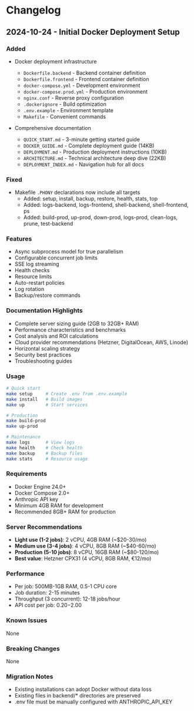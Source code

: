 # Changelog

## 2024-10-24 - Initial Docker Deployment Setup

### Added
- Docker deployment infrastructure
  - `Dockerfile.backend` - Backend container definition
  - `Dockerfile.frontend` - Frontend container definition
  - `docker-compose.yml` - Development environment
  - `docker-compose.prod.yml` - Production environment
  - `nginx.conf` - Reverse proxy configuration
  - `.dockerignore` - Build optimization
  - `.env.example` - Environment template
  - `Makefile` - Convenient commands

- Comprehensive documentation
  - `QUICK_START.md` - 3-minute getting started guide
  - `DOCKER_GUIDE.md` - Complete deployment guide (14KB)
  - `DEPLOYMENT.md` - Production deployment instructions (10KB)
  - `ARCHITECTURE.md` - Technical architecture deep dive (22KB)
  - `DEPLOYMENT_INDEX.md` - Navigation hub for all docs

### Fixed
- Makefile `.PHONY` declarations now include all targets
  - Added: setup, install, backup, restore, health, stats, top
  - Added: logs-backend, logs-frontend, shell-backend, shell-frontend, ps
  - Added: build-prod, up-prod, down-prod, logs-prod, clean-logs, prune, test-backend

### Features
- Async subprocess model for true parallelism
- Configurable concurrent job limits
- SSE log streaming
- Health checks
- Resource limits
- Auto-restart policies
- Log rotation
- Backup/restore commands

### Documentation Highlights
- Complete server sizing guide (2GB to 32GB+ RAM)
- Performance characteristics and benchmarks
- Cost analysis and ROI calculations
- Cloud provider recommendations (Hetzner, DigitalOcean, AWS, Linode)
- Horizontal scaling strategy
- Security best practices
- Troubleshooting guides

### Usage
```bash
# Quick start
make setup     # Create .env from .env.example
make install   # Build images
make up        # Start services

# Production
make build-prod
make up-prod

# Maintenance
make logs      # View logs
make health    # Check health
make backup    # Backup files
make stats     # Resource usage
```

### Requirements
- Docker Engine 24.0+
- Docker Compose 2.0+
- Anthropic API key
- Minimum 4GB RAM for development
- Recommended 8GB+ RAM for production

### Server Recommendations
- **Light use (1-2 jobs)**: 2 vCPU, 4GB RAM (~$20-30/mo)
- **Medium use (3-4 jobs)**: 4 vCPU, 8GB RAM (~$40-60/mo)
- **Production (5-10 jobs)**: 8 vCPU, 16GB RAM (~$80-120/mo)
- **Best value**: Hetzner CPX31 (4 vCPU, 8GB RAM, €12/mo)

### Performance
- Per job: 500MB-1GB RAM, 0.5-1 CPU core
- Job duration: 2-15 minutes
- Throughput (3 concurrent): 12-18 jobs/hour
- API cost per job: $0.20-$2.00

### Known Issues
None

### Breaking Changes
None

### Migration Notes
- Existing installations can adopt Docker without data loss
- Existing files in backend/* directories are preserved
- .env file must be manually configured with ANTHROPIC_API_KEY
